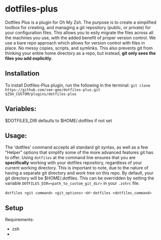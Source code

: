 # dotfiles-plus
Dotfiles Plus is a plugin for Oh My Zsh. The purpose is to create a simplified toolbox for creating, and managing a git repository (public, or private) for your configuration files. This allows you to esily migrate the files across all the machines you use, with the added benefit of proper version control. We use a bare repo approach which allows for version control with files in place. No messy copies, scripts, and symlinks. This also prevents git from thinking your entire home directory as a repo, but instead, __git only sees the files you add explicitly__.  

## Installation
To install Dotfiles-Plus plugin, run the following in the terminal:
  `git clone https://github.com/see-gee/dotfiles-plus.git $ZSH_CUSTOM/plugins/dotfiles-plus`

## Variables:
$DOTFILES_DIR defaults to $HOME/.dotfiles if not set



## Usage:
The 'dotfiles' command accepts all standard git syntax, as well as a few "Helper" options that simplify some of the more advanced features git has to offer. Using `dotfiles` at the command line ensures that you are __specifically__ working with your dotfiles repository, regardless of your current working directory. This is important to note, due to the nature of having a separate git directory and work tree on this repo. By default, your git directory will be $HOME/.dotfiles. This can be overridden by setting the variable `DOTFILES_DIR=<path_to_custom_git_dir>` in your `.zshrc` file.

`dotfiles <git command> <git_options>`
  -or-
`dotfiles <dotfiles_command>`

## Setup

Requirements:
- zsh
- 



